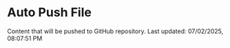 # Auto Push File

Content that will be pushed to GitHub repository.
Last updated: 07/02/2025, 08:07:51 PM